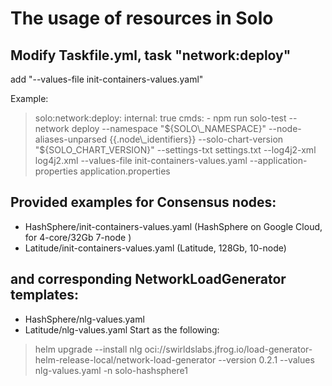 # The usage of resources in Solo

## Modify Taskfile.yml, task "network:deploy"

add "--values-file init-containers-values.yaml"

Example:

> solo:network:deploy:
> internal: true
> cmds:
> \- npm run solo-test -- network deploy --namespace "${SOLO\_NAMESPACE}" --node-aliases-unparsed {{.node\_identifiers}}  --solo-chart-version "${SOLO\_CHART\_VERSION}" --settings-txt settings.txt --log4j2-xml log4j2.xml --values-file init-containers-values.yaml --application-properties application.properties

## Provided examples for Consensus nodes:

* HashSphere/init-containers-values.yaml (HashSphere on Google Cloud, for 4-core/32Gb 7-node )
* Latitude/init-containers-values.yaml (Latitude, 128Gb, 10-node)

## and corresponding NetworkLoadGenerator templates:

* HashSphere/nlg-values.yaml
* Latitude/nlg-values.yaml
  Start as the following:

> helm upgrade --install nlg oci://swirldslabs.jfrog.io/load-generator-helm-release-local/network-load-generator --version 0.2.1 --values nlg-values.yaml -n solo-hashsphere1
